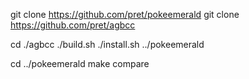 git clone https://github.com/pret/pokeemerald
git clone https://github.com/pret/agbcc

cd ./agbcc
./build.sh
./install.sh ../pokeemerald

cd ../pokeemerald
make compare
